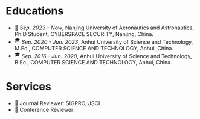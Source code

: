 
# Educations
- 📖  *Sep. 2023 - Now*, Nanjing University of Aeronautics and Astronautics, Ph.D Student, CYBERSPACE SECURITY, Nanjing, China.
- <sup>&#x1F393;</sup>  *Sep. 2020 - Jun. 2023*, Anhui University of Science and Technology, M.Ec., COMPUTER SCIENCE AND TECHNOLOGY, Anhui, China.
- <sup>&#x1F393;</sup>  *Sep. 2016 - Jun. 2020*, Anhui University of Science and Technology, B.Ec., COMPUTER SCIENCE AND TECHNOLOGY, Anhui, China.


# Services
- 💬 Journal Reviewer: SIGPRO, JSCI
- 💬 Conference Reviewer: 








